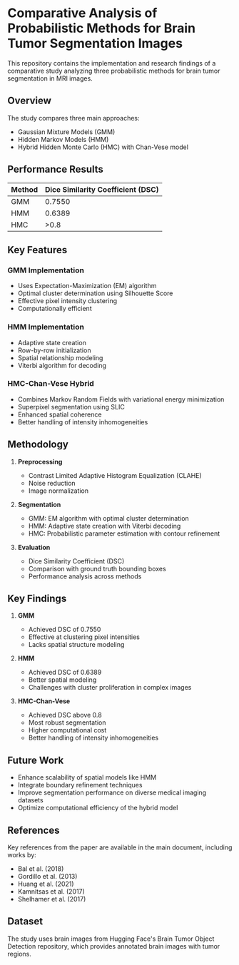 # Comparative Analysis of Probabilistic Methods for Brain Tumor Segmentation Images
This repository contains the implementation and research findings of a comparative study analyzing three probabilistic methods for brain tumor segmentation in MRI images.

## Overview

The study compares three main approaches:
- Gaussian Mixture Models (GMM)
- Hidden Markov Models (HMM)
- Hybrid Hidden Monte Carlo (HMC) with Chan-Vese model

## Performance Results

| Method | Dice Similarity Coefficient (DSC) |
|--------|----------------------------------|
| GMM    | 0.7550                          |
| HMM    | 0.6389                          |
| HMC    | >0.8                            |

## Key Features

### GMM Implementation
- Uses Expectation-Maximization (EM) algorithm
- Optimal cluster determination using Silhouette Score
- Effective pixel intensity clustering
- Computationally efficient

### HMM Implementation
- Adaptive state creation
- Row-by-row initialization
- Spatial relationship modeling
- Viterbi algorithm for decoding

### HMC-Chan-Vese Hybrid
- Combines Markov Random Fields with variational energy minimization
- Superpixel segmentation using SLIC
- Enhanced spatial coherence
- Better handling of intensity inhomogeneities

## Methodology

1. **Preprocessing**
   - Contrast Limited Adaptive Histogram Equalization (CLAHE)
   - Noise reduction
   - Image normalization

2. **Segmentation**
   - GMM: EM algorithm with optimal cluster determination
   - HMM: Adaptive state creation with Viterbi decoding
   - HMC: Probabilistic parameter estimation with contour refinement

3. **Evaluation**
   - Dice Similarity Coefficient (DSC)
   - Comparison with ground truth bounding boxes
   - Performance analysis across methods

## Key Findings

1. **GMM**
   - Achieved DSC of 0.7550
   - Effective at clustering pixel intensities
   - Lacks spatial structure modeling

2. **HMM**
   - Achieved DSC of 0.6389
   - Better spatial modeling
   - Challenges with cluster proliferation in complex images

3. **HMC-Chan-Vese**
   - Achieved DSC above 0.8
   - Most robust segmentation
   - Higher computational cost
   - Better handling of intensity inhomogeneities

## Future Work

- Enhance scalability of spatial models like HMM
- Integrate boundary refinement techniques
- Improve segmentation performance on diverse medical imaging datasets
- Optimize computational efficiency of the hybrid model

## References

Key references from the paper are available in the main document, including works by:
- Bal et al. (2018)
- Gordillo et al. (2013)
- Huang et al. (2021)
- Kamnitsas et al. (2017)
- Shelhamer et al. (2017)

## Dataset

The study uses brain images from Hugging Face's Brain Tumor Object Detection repository, which provides annotated brain images with tumor regions.
